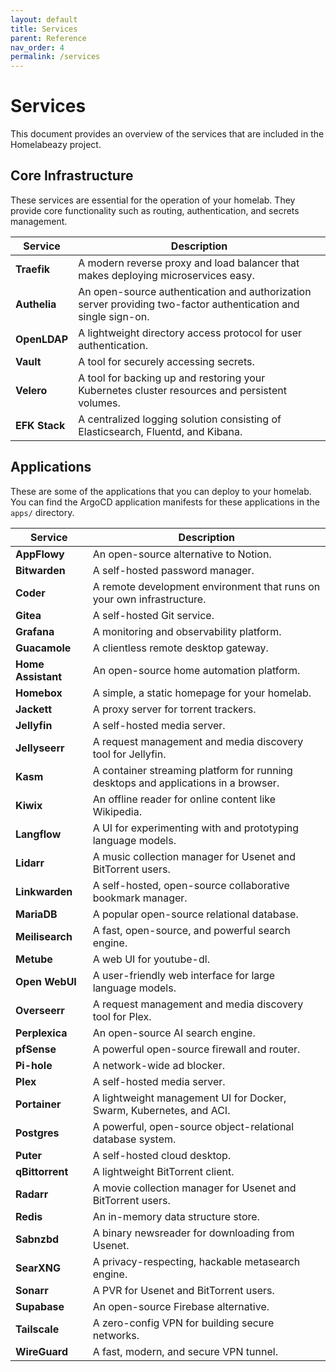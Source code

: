 ```yaml
---
layout: default
title: Services
parent: Reference
nav_order: 4
permalink: /services
---
```


# Services

This document provides an overview of the services that are included in the Homelabeazy project.

## Core Infrastructure

These services are essential for the operation of your homelab. They provide core functionality such as routing, authentication, and secrets management.

| Service           | Description                                                                                             |
| ----------------- | ------------------------------------------------------------------------------------------------------- |
| **Traefik**       | A modern reverse proxy and load balancer that makes deploying microservices easy.                       |
| **Authelia**      | An open-source authentication and authorization server providing two-factor authentication and single sign-on. |
| **OpenLDAP**      | A lightweight directory access protocol for user authentication.                                        |
| **Vault**         | A tool for securely accessing secrets.                                                                  |
| **Velero**        | A tool for backing up and restoring your Kubernetes cluster resources and persistent volumes.           |
| **EFK Stack**     | A centralized logging solution consisting of Elasticsearch, Fluentd, and Kibana.                      |

## Applications

These are some of the applications that you can deploy to your homelab. You can find the ArgoCD application manifests for these applications in the `apps/` directory.

| Service           | Description                                                                                             |
| ----------------- | ------------------------------------------------------------------------------------------------------- |
| **AppFlowy**      | An open-source alternative to Notion.                                                                   |
| **Bitwarden**     | A self-hosted password manager.                                                                         |
| **Coder**         | A remote development environment that runs on your own infrastructure.                                  |
| **Gitea**         | A self-hosted Git service.                                                                              |
| **Grafana**       | A monitoring and observability platform.                                                                |
| **Guacamole**     | A clientless remote desktop gateway.                                                                    |
| **Home Assistant**| An open-source home automation platform.                                                                |
| **Homebox**       | A simple, a static homepage for your homelab.                                                           |
| **Jackett**       | A proxy server for torrent trackers.                                                                    |
| **Jellyfin**      | A self-hosted media server.                                                                             |
| **Jellyseerr**    | A request management and media discovery tool for Jellyfin.                                             |
| **Kasm**          | A container streaming platform for running desktops and applications in a browser.                      |
| **Kiwix**         | An offline reader for online content like Wikipedia.                                                    |
| **Langflow**      | A UI for experimenting with and prototyping language models.                                            |
| **Lidarr**        | A music collection manager for Usenet and BitTorrent users.                                             |
| **Linkwarden**    | A self-hosted, open-source collaborative bookmark manager.                                              |
| **MariaDB**       | A popular open-source relational database.                                                              |
| **Meilisearch**   | A fast, open-source, and powerful search engine.                                                        |
| **Metube**        | A web UI for youtube-dl.                                                                                |
| **Open WebUI**    | A user-friendly web interface for large language models.                                                |
| **Overseerr**     | A request management and media discovery tool for Plex.                                                 |
| **Perplexica**    | An open-source AI search engine.                                                                        |
| **pfSense**       | A powerful open-source firewall and router.                                                             |
| **Pi-hole**       | A network-wide ad blocker.                                                                              |
| **Plex**          | A self-hosted media server.                                                                             |
| **Portainer**     | A lightweight management UI for Docker, Swarm, Kubernetes, and ACI.                                     |
| **Postgres**      | A powerful, open-source object-relational database system.                                              |
| **Puter**         | A self-hosted cloud desktop.                                                                            |
| **qBittorrent**   | A lightweight BitTorrent client.                                                                        |
| **Radarr**        | A movie collection manager for Usenet and BitTorrent users.                                             |
| **Redis**         | An in-memory data structure store.                                                                      |
| **Sabnzbd**       | A binary newsreader for downloading from Usenet.                                                        |
| **SearXNG**       | A privacy-respecting, hackable metasearch engine.                                                       |
| **Sonarr**        | A PVR for Usenet and BitTorrent users.                                                                  |
| **Supabase**      | An open-source Firebase alternative.                                                                    |
| **Tailscale**     | A zero-config VPN for building secure networks.                                                         |
| **WireGuard**     | A fast, modern, and secure VPN tunnel.                                                                  |
